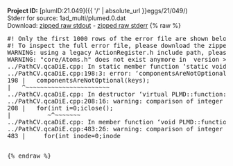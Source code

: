 **Project ID:** [plumID:21.049]({{ '/' | absolute_url }}eggs/21/049/)  
Stderr for source:  1ad_multi/plumed.0.dat   
Download: [zipped raw stdout](plumed.0.dat.plumed.stdout.txt.zip) - [zipped raw stderr](plumed.0.dat.plumed.stderr.txt.zip) 
{% raw %}
<pre>
#! Only the first 1000 rows of the error file are shown below
#! To inspect the full error file, please download the zipped raw stderr file above
WARNING: using a legacy ActionRegister.h include path, please use <<#include "core/ActionRegister.h">>
WARNING: "core/Atoms.h" does not exist anymore in  version >=2.10, you should change your code.
../PathCV.qcaDiE.cpp: In static member function ‘static void PLMD::function::PathCV::registerKeywords(PLMD::Keywords&)’:
../PathCV.qcaDiE.cpp:198:3: error: ‘componentsAreNotOptional’ was not declared in this scope
198 |   componentsAreNotOptional(keys);
|   ^~~~~~~~~~~~~~~~~~~~~~~~
../PathCV.qcaDiE.cpp: In destructor ‘virtual PLMD::function::PathCV::~PathCV()’:
../PathCV.qcaDiE.cpp:208:16: warning: comparison of integer expressions of different signedness: ‘int’ and ‘unsigned int’ [-Wsign-compare]
208 |   for(int i=0;i<mw_n_;++i){
|               ~^~~~~~
../PathCV.qcaDiE.cpp: In constructor ‘PLMD::function::PathCV::PathCV(const PLMD::ActionOptions&)’:
../PathCV.qcaDiE.cpp:236:16: warning: comparison of integer expressions of different signedness: ‘int’ and ‘unsigned int’ [-Wsign-compare]
236 |   for(int i=0;i<mw_n_;++i){
|               ~^~~~~~
../PathCV.qcaDiE.cpp:259:11: warning: comparison of integer expressions of different signedness: ‘int’ and ‘unsigned int’ [-Wsign-compare]
259 |       if(i==mw_id_) ifiles[i]->close();
|          ~^~~~~~~~
../PathCV.qcaDiE.cpp: In member function ‘void PLMD::function::PathCV::generatePath()’:
../PathCV.qcaDiE.cpp:483:26: warning: comparison of integer expressions of different signedness: ‘int’ and ‘unsigned int’ [-Wsign-compare]
483 |     for(int inode=0;inode<nnodes;inode++){
|                     ~~~~~^~~~~~~
../PathCV.qcaDiE.cpp: In member function ‘void PLMD::function::PathCV::readMultipleWalkers()’:
../PathCV.qcaDiE.cpp:941:16: warning: comparison of integer expressions of different signedness: ‘int’ and ‘unsigned int’ [-Wsign-compare]
941 |   for(int i=0;i<mw_n_;++i){
|               ~^~~~~~
../PathCV.qcaDiE.cpp:942:9: warning: comparison of integer expressions of different signedness: ‘int’ and ‘unsigned int’ [-Wsign-compare]
942 |     if(i==mw_id_) continue;
|        ~^~~~~~~~
../PathCV.qcaDiE.cpp:957:5: error: invalid use of incomplete type ‘class PLMD::Communicator’
957 |     comm.Barrier();
|     ^~~~
In file included from /home/runner/opt/include/plumed/function/../core/../tools/OFile.h:25,
from /home/runner/opt/include/plumed/function/../core/../tools/Log.h:25,
from /home/runner/opt/include/plumed/function/../core/Action.h:30,
from /home/runner/opt/include/plumed/function/../core/ActionWithValue.h:25,
from /home/runner/opt/include/plumed/function/Function.h:25,
from ../PathCV.qcaDiE.cpp:22:
/home/runner/opt/include/plumed/function/../core/../tools/FileBase.h:29:7: note: forward declaration of ‘class PLMD::Communicator’
29 | class Communicator;
|       ^~~~~~~~~~~~
../PathCV.qcaDiE.cpp:958:5: error: invalid use of incomplete type ‘class PLMD::Communicator’
958 |     multi_sim_comm.Barrier();
|     ^~~~~~~~~~~~~~
/home/runner/opt/include/plumed/function/../core/../tools/FileBase.h:29:7: note: forward declaration of ‘class PLMD::Communicator’
29 | class Communicator;
|       ^~~~~~~~~~~~
terminate called after throwing an instance of 'PLMD::Plumed::ExceptionError'
what():
(core/PlumedMain.cpp:1499) void PLMD::PlumedMain::load(const std::string&)
An error happened while executing command env PLUMED_ROOT='/home/runner/opt/lib/plumed' PLUMED_VERSION='2.10b' PLUMED_HTMLDIR='/home/runner/opt/share/doc/plumed' PLUMED_INCLUDEDIR='/home/runner/opt/include' PLUMED_PROGRAM_NAME='plumed' PLUMED_IS_INSTALLED='yes' "/home/runner/opt/lib/plumed"/scripts/mklib.sh -n -o ./../PathCV.2.10b.so ../PathCV.cpp

[fv-az2027-338:07132] *** Process received signal ***
[fv-az2027-338:07132] Signal: Aborted (6)
[fv-az2027-338:07132] Signal code:  (-6)
[fv-az2027-338:07132] [ 0] /lib/x86_64-linux-gnu/libc.so.6(+0x45330)[0x7f8fc6c45330]
[fv-az2027-338:07132] [ 1] /lib/x86_64-linux-gnu/libc.so.6(pthread_kill+0x11c)[0x7f8fc6c9eb2c]
[fv-az2027-338:07132] [ 2] /lib/x86_64-linux-gnu/libc.so.6(gsignal+0x1e)[0x7f8fc6c4527e]
[fv-az2027-338:07132] [ 3] /lib/x86_64-linux-gnu/libc.so.6(abort+0xdf)[0x7f8fc6c288ff]
[fv-az2027-338:07132] [ 4] /lib/x86_64-linux-gnu/libstdc++.so.6(+0xa5ff5)[0x7f8fc70a5ff5]
[fv-az2027-338:07132] [ 5] /lib/x86_64-linux-gnu/libstdc++.so.6(+0xbb0da)[0x7f8fc70bb0da]
[fv-az2027-338:07132] [ 6] /lib/x86_64-linux-gnu/libstdc++.so.6(_ZSt10unexpectedv+0x0)[0x7f8fc70a5a55]
[fv-az2027-338:07132] [ 7] /lib/x86_64-linux-gnu/libstdc++.so.6(+0xa5a6f)[0x7f8fc70a5a6f]
[fv-az2027-338:07132] [ 8] plumed(+0x146dd)[0x560bfd64a6dd]
[fv-az2027-338:07132] [ 9] /lib/x86_64-linux-gnu/libc.so.6(+0x2a1ca)[0x7f8fc6c2a1ca]
[fv-az2027-338:07132] [10] /lib/x86_64-linux-gnu/libc.so.6(__libc_start_main+0x8b)[0x7f8fc6c2a28b]
[fv-az2027-338:07132] [11] plumed(+0x15365)[0x560bfd64b365]
[fv-az2027-338:07132] *** End of error message ***
</pre>
{% endraw %}
